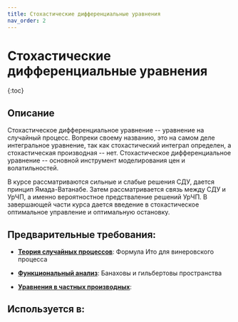 ```yaml
---
title: Стохастические дифференциальные уравнения
nav_order: 2
---
```


# Стохастические дифференциальные уравнения


{:toc}

## Описание 
Стохастическое дифференциальное уравнение -- уравнение на случайный процесс. Вопреки своему названию,
это на самом деле интегральное уравнение, так как стохастический интеграл определен, а стохастическая производная -- нет.
Стохастическое дифференциальное уравнение -- основной инструмент моделирования цен и волатильностей.

В курсе рассматриваются сильные и слабые решения СДУ, дается принцип Ямада-Ватанабе.
Затем рассматривается связь между СДУ и УрЧП, а именно вероятностное предстваление решений УрЧП.
В завершающей части курса дается введение в стохастическое оптимальное управление и оптимальную остановку.


## Предварительные требования:

- **[Теория случайных процессов](stochastic_processes.md)**: Формула Ито для винеровского процесса


- **[Функциональный анализ](functional_analysis.md)**: Банаховы и гильбертовы пространства   


- **[Уравнения в частных производных](pde.md)**: 


## Используется в:
